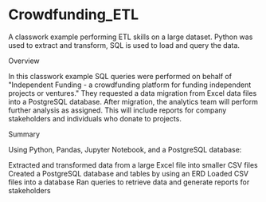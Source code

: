 # Crowdfunding_ETL
A classwork example performing ETL skills on a large dataset. Python was used to extract and transform, SQL is used to load and query the data.

Overview

In this classwork example SQL queries were performed on behalf of "Independent Funding - a crowdfunding platform for funding independent projects or ventures." They requested a data migration from Excel data files into a PostgreSQL database. After migration, the analytics team will perform further analysis as assigned. This will include reports for company stakeholders and individuals who donate to projects.

Summary

Using Python, Pandas, Jupyter Notebook, and a PostgreSQL database:

Extracted and transformed data from a large Excel file into smaller CSV files
Created a PostgreSQL database and tables by using an ERD
Loaded CSV files into a database
Ran queries to retrieve data and generate reports for stakeholders
